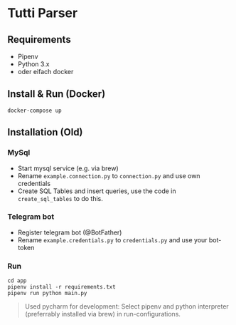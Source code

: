 # Tutti Parser

## Requirements
- Pipenv
- Python 3.x
- oder eifach docker

## Install & Run (Docker)
```
docker-compose up
```

## Installation (Old)
### MySql
- Start mysql service (e.g. via brew)
- Rename `example.connection.py` to `connection.py` and use own credentials
- Create SQL Tables and insert queries, use the code in `create_sql_tables` to do this.

### Telegram bot
- Register telegram bot (@BotFather)
- Rename `example.credentials.py` to `credentials.py` and use your bot-token

### Run
```
cd app
pipenv install -r requirements.txt
pipenv run python main.py
```
> Used pycharm for development: 
> Select pipenv and python interpreter (preferrably installed via brew) in run-configurations.

